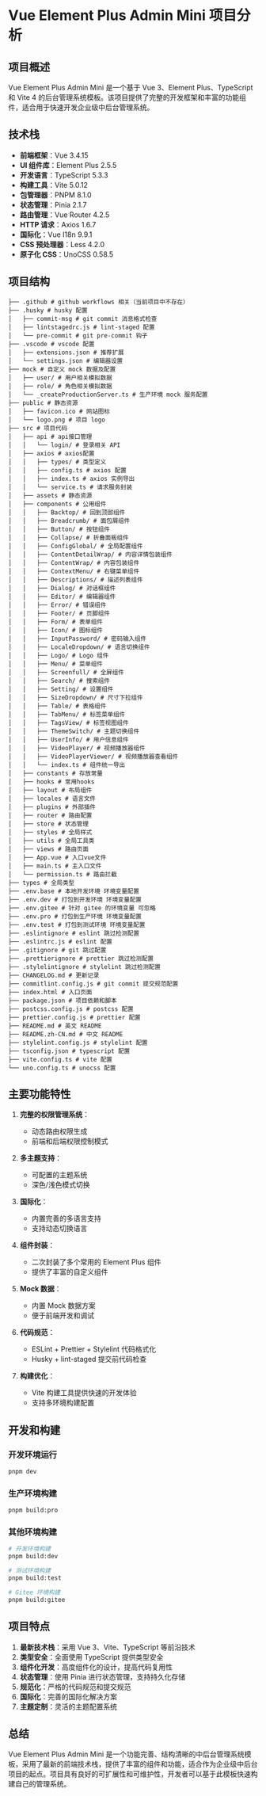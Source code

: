 # Vue Element Plus Admin Mini 项目分析

## 项目概述

Vue Element Plus Admin Mini 是一个基于 Vue 3、Element Plus、TypeScript 和 Vite 4 的后台管理系统模板。该项目提供了完整的开发框架和丰富的功能组件，适合用于快速开发企业级中后台管理系统。

## 技术栈

- **前端框架**：Vue 3.4.15
- **UI 组件库**：Element Plus 2.5.5
- **开发语言**：TypeScript 5.3.3
- **构建工具**：Vite 5.0.12
- **包管理器**：PNPM 8.1.0
- **状态管理**：Pinia 2.1.7
- **路由管理**：Vue Router 4.2.5
- **HTTP 请求**：Axios 1.6.7
- **国际化**：Vue I18n 9.9.1
- **CSS 预处理器**：Less 4.2.0
- **原子化 CSS**：UnoCSS 0.58.5

## 项目结构

```
├── .github # github workflows 相关（当前项目中不存在）
├── .husky # husky 配置
│   ├── commit-msg # git commit 消息格式检查
│   ├── lintstagedrc.js # lint-staged 配置
│   └── pre-commit # git pre-commit 钩子
├── .vscode # vscode 配置
│   ├── extensions.json # 推荐扩展
│   └── settings.json # 编辑器设置
├── mock # 自定义 mock 数据及配置
│   ├── user/ # 用户相关模拟数据
│   ├── role/ # 角色相关模拟数据
│   └── _createProductionServer.ts # 生产环境 mock 服务配置
├── public # 静态资源
│   ├── favicon.ico # 网站图标
│   └── logo.png # 项目 logo
├── src # 项目代码
│   ├── api # api接口管理
│   │   └── login/ # 登录相关 API
│   ├── axios # axios配置
│   │   ├── types/ # 类型定义
│   │   ├── config.ts # axios 配置
│   │   ├── index.ts # axios 实例导出
│   │   └── service.ts # 请求服务封装
│   ├── assets # 静态资源
│   ├── components # 公用组件
│   │   ├── Backtop/ # 回到顶部组件
│   │   ├── Breadcrumb/ # 面包屑组件
│   │   ├── Button/ # 按钮组件
│   │   ├── Collapse/ # 折叠面板组件
│   │   ├── ConfigGlobal/ # 全局配置组件
│   │   ├── ContentDetailWrap/ # 内容详情包装组件
│   │   ├── ContentWrap/ # 内容包装组件
│   │   ├── ContextMenu/ # 右键菜单组件
│   │   ├── Descriptions/ # 描述列表组件
│   │   ├── Dialog/ # 对话框组件
│   │   ├── Editor/ # 编辑器组件
│   │   ├── Error/ # 错误组件
│   │   ├── Footer/ # 页脚组件
│   │   ├── Form/ # 表单组件
│   │   ├── Icon/ # 图标组件
│   │   ├── InputPassword/ # 密码输入组件
│   │   ├── LocaleDropdown/ # 语言切换组件
│   │   ├── Logo/ # Logo 组件
│   │   ├── Menu/ # 菜单组件
│   │   ├── Screenfull/ # 全屏组件
│   │   ├── Search/ # 搜索组件
│   │   ├── Setting/ # 设置组件
│   │   ├── SizeDropdown/ # 尺寸下拉组件
│   │   ├── Table/ # 表格组件
│   │   ├── TabMenu/ # 标签菜单组件
│   │   ├── TagsView/ # 标签视图组件
│   │   ├── ThemeSwitch/ # 主题切换组件
│   │   ├── UserInfo/ # 用户信息组件
│   │   ├── VideoPlayer/ # 视频播放器组件
│   │   ├── VideoPlayerViewer/ # 视频播放器查看组件
│   │   └── index.ts # 组件统一导出
│   ├── constants # 存放常量
│   ├── hooks # 常用hooks
│   ├── layout # 布局组件
│   ├── locales # 语言文件
│   ├── plugins # 外部插件
│   ├── router # 路由配置
│   ├── store # 状态管理
│   ├── styles # 全局样式
│   ├── utils # 全局工具类
│   ├── views # 路由页面
│   ├── App.vue # 入口vue文件
│   ├── main.ts # 主入口文件
│   └── permission.ts # 路由拦截
├── types # 全局类型
├── .env.base # 本地开发环境 环境变量配置
├── .env.dev # 打包到开发环境 环境变量配置
├── .env.gitee # 针对 gitee 的环境变量 可忽略
├── .env.pro # 打包到生产环境 环境变量配置
├── .env.test # 打包到测试环境 环境变量配置
├── .eslintignore # eslint 跳过检测配置
├── .eslintrc.js # eslint 配置
├── .gitignore # git 跳过配置
├── .prettierignore # prettier 跳过检测配置
├── .stylelintignore # stylelint 跳过检测配置
├── CHANGELOG.md # 更新记录
├── commitlint.config.js # git commit 提交规范配置
├── index.html # 入口页面
├── package.json # 项目依赖和脚本
├── postcss.config.js # postcss 配置
├── prettier.config.js # prettier 配置
├── README.md # 英文 README
├── README.zh-CN.md # 中文 README
├── stylelint.config.js # stylelint 配置
├── tsconfig.json # typescript 配置
├── vite.config.ts # vite 配置
└── uno.config.ts # unocss 配置
```

## 主要功能特性

1. **完整的权限管理系统**：
   - 动态路由权限生成
   - 前端和后端权限控制模式

2. **多主题支持**：
   - 可配置的主题系统
   - 深色/浅色模式切换

3. **国际化**：
   - 内置完善的多语言支持
   - 支持动态切换语言

4. **组件封装**：
   - 二次封装了多个常用的 Element Plus 组件
   - 提供了丰富的自定义组件

5. **Mock 数据**：
   - 内置 Mock 数据方案
   - 便于前端开发和调试

6. **代码规范**：
   - ESLint + Prettier + Stylelint 代码格式化
   - Husky + lint-staged 提交前代码检查

7. **构建优化**：
   - Vite 构建工具提供快速的开发体验
   - 支持多环境构建配置

## 开发和构建

### 开发环境运行

```bash
pnpm dev
```

### 生产环境构建

```bash
pnpm build:pro
```

### 其他环境构建

```bash
# 开发环境构建
pnpm build:dev

# 测试环境构建
pnpm build:test

# Gitee 环境构建
pnpm build:gitee
```

## 项目特点

1. **最新技术栈**：采用 Vue 3、Vite、TypeScript 等前沿技术
2. **类型安全**：全面使用 TypeScript 提供类型安全
3. **组件化开发**：高度组件化的设计，提高代码复用性
4. **状态管理**：使用 Pinia 进行状态管理，支持持久化存储
5. **规范化**：严格的代码规范和提交规范
6. **国际化**：完善的国际化解决方案
7. **主题定制**：灵活的主题配置系统

## 总结

Vue Element Plus Admin Mini 是一个功能完善、结构清晰的中后台管理系统模板，采用了最新的前端技术栈，提供了丰富的组件和功能，适合作为企业级中后台项目的起点。项目具有良好的可扩展性和可维护性，开发者可以基于此模板快速构建自己的管理系统。 
